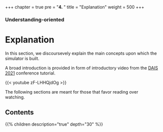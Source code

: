 +++
chapter = true
pre = "<b>4. </b>"
title = "Explanation"
weight = 500
+++

### Understanding-oriented

# Explanation

In this section, we discoursevely explain the main concepts upon which the simulator is built.

A broad introduction is provided in form of introductory video from the [DAIS 2021](http://www.discotec.org/2021/dais.html)
conference tutorial.

{{< youtube zF-LHHQjdOg >}}

The following sections are meant for those that favor reading over watching.

## Contents

{{% children description="true" depth="30" %}}
